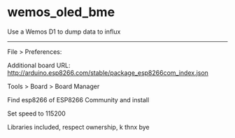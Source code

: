 # wemos_oled_bme
Use a Wemos D1 to dump data to influx


--------------
File > Preferences:

Additional board URL: http://arduino.esp8266.com/stable/package_esp8266com_index.json

Tools > Board > Board Manager

Find esp8266 of ESP8266 Community and install

Set speed to 115200

Libraries included, respect ownership, k thnx bye
